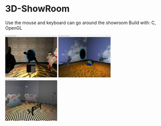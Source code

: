 # 3D-ShowRoom
Use the mouse and keyboard can go around the showroom
Build with: C, OpenGL
<div style="float: left">
    <img src="https://github.com/fanghsuanhsiang/3D-ShowRoom/blob/master/image/showroom1.png" width="33%">
    <img src="https://github.com/fanghsuanhsiang/3D-ShowRoom/blob/master/image/showroom2.png" width="33%">
    <img src="https://github.com/fanghsuanhsiang/3D-ShowRoom/blob/master/image/showroom3.png" width="33%">
</div>
